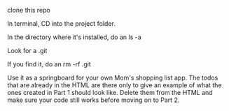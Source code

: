 clone this repo

In terminal, CD into the project folder.

In the directory where it's installed, do an ls -a

Look for a .git

If you find it, do an rm -rf .git

Use it as a springboard for your own Mom's shopping list app. The todos that are already in the HTML are there only to give an example of what the ones created in Part 1 should look like. Delete them from the HTML and make sure your code still works before moving on to Part 2.